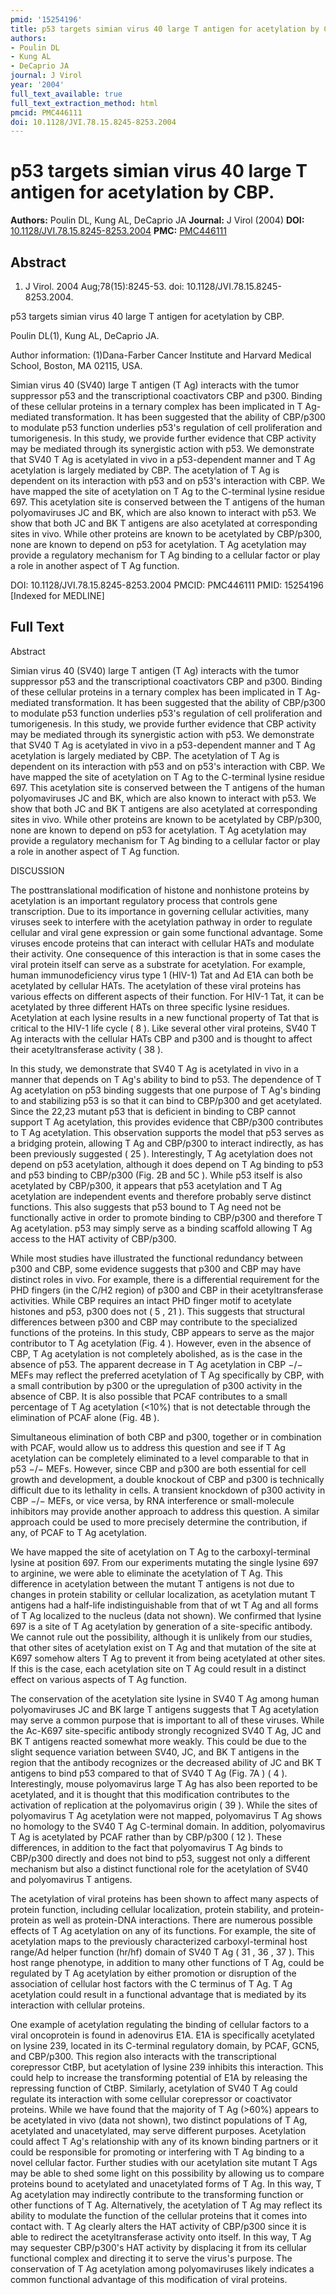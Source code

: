 ```yaml
---
pmid: '15254196'
title: p53 targets simian virus 40 large T antigen for acetylation by CBP.
authors:
- Poulin DL
- Kung AL
- DeCaprio JA
journal: J Virol
year: '2004'
full_text_available: true
full_text_extraction_method: html
pmcid: PMC446111
doi: 10.1128/JVI.78.15.8245-8253.2004
---
```


# p53 targets simian virus 40 large T antigen for acetylation by CBP.
**Authors:** Poulin DL, Kung AL, DeCaprio JA
**Journal:** J Virol (2004)
**DOI:** [10.1128/JVI.78.15.8245-8253.2004](https://doi.org/10.1128/JVI.78.15.8245-8253.2004)
**PMC:** [PMC446111](https://www.ncbi.nlm.nih.gov/pmc/articles/PMC446111/)

## Abstract

1. J Virol. 2004 Aug;78(15):8245-53. doi: 10.1128/JVI.78.15.8245-8253.2004.

p53 targets simian virus 40 large T antigen for acetylation by CBP.

Poulin DL(1), Kung AL, DeCaprio JA.

Author information:
(1)Dana-Farber Cancer Institute and Harvard Medical School, Boston, MA 02115,
USA.

Simian virus 40 (SV40) large T antigen (T Ag) interacts with the tumor
suppressor p53 and the transcriptional coactivators CBP and p300. Binding of
these cellular proteins in a ternary complex has been implicated in T
Ag-mediated transformation. It has been suggested that the ability of CBP/p300
to modulate p53 function underlies p53's regulation of cell proliferation and
tumorigenesis. In this study, we provide further evidence that CBP activity may
be mediated through its synergistic action with p53. We demonstrate that SV40 T
Ag is acetylated in vivo in a p53-dependent manner and T Ag acetylation is
largely mediated by CBP. The acetylation of T Ag is dependent on its interaction
with p53 and on p53's interaction with CBP. We have mapped the site of
acetylation on T Ag to the C-terminal lysine residue 697. This acetylation site
is conserved between the T antigens of the human polyomaviruses JC and BK, which
are also known to interact with p53. We show that both JC and BK T antigens are
also acetylated at corresponding sites in vivo. While other proteins are known
to be acetylated by CBP/p300, none are known to depend on p53 for acetylation. T
Ag acetylation may provide a regulatory mechanism for T Ag binding to a cellular
factor or play a role in another aspect of T Ag function.

DOI: 10.1128/JVI.78.15.8245-8253.2004
PMCID: PMC446111
PMID: 15254196 [Indexed for MEDLINE]

## Full Text

Abstract

Simian virus 40 (SV40) large T antigen (T Ag) interacts with the tumor suppressor p53 and the transcriptional coactivators CBP and p300. Binding of these cellular proteins in a ternary complex has been implicated in T Ag-mediated transformation. It has been suggested that the ability of CBP/p300 to modulate p53 function underlies p53's regulation of cell proliferation and tumorigenesis. In this study, we provide further evidence that CBP activity may be mediated through its synergistic action with p53. We demonstrate that SV40 T Ag is acetylated in vivo in a p53-dependent manner and T Ag acetylation is largely mediated by CBP. The acetylation of T Ag is dependent on its interaction with p53 and on p53's interaction with CBP. We have mapped the site of acetylation on T Ag to the C-terminal lysine residue 697. This acetylation site is conserved between the T antigens of the human polyomaviruses JC and BK, which are also known to interact with p53. We show that both JC and BK T antigens are also acetylated at corresponding sites in vivo. While other proteins are known to be acetylated by CBP/p300, none are known to depend on p53 for acetylation. T Ag acetylation may provide a regulatory mechanism for T Ag binding to a cellular factor or play a role in another aspect of T Ag function.

DISCUSSION

The posttranslational modification of histone and nonhistone proteins by acetylation is an important regulatory process that controls gene transcription. Due to its importance in governing cellular activities, many viruses seek to interfere with the acetylation pathway in order to regulate cellular and viral gene expression or gain some functional advantage. Some viruses encode proteins that can interact with cellular HATs and modulate their activity. One consequence of this interaction is that in some cases the viral protein itself can serve as a substrate for acetylation. For example, human immunodeficiency virus type 1 (HIV-1) Tat and Ad E1A can both be acetylated by cellular HATs. The acetylation of these viral proteins has various effects on different aspects of their function. For HIV-1 Tat, it can be acetylated by three different HATs on three specific lysine residues. Acetylation at each lysine results in a new functional property of Tat that is critical to the HIV-1 life cycle ( 8 ). Like several other viral proteins, SV40 T Ag interacts with the cellular HATs CBP and p300 and is thought to affect their acetyltransferase activity ( 38 ).

In this study, we demonstrate that SV40 T Ag is acetylated in vivo in a manner that depends on T Ag's ability to bind to p53. The dependence of T Ag acetylation on p53 binding suggests that one purpose of T Ag's binding to and stabilizing p53 is so that it can bind to CBP/p300 and get acetylated. Since the 22,23 mutant p53 that is deficient in binding to CBP cannot support T Ag acetylation, this provides evidence that CBP/p300 contributes to T Ag acetylation. This observation supports the model that p53 serves as a bridging protein, allowing T Ag and CBP/p300 to interact indirectly, as has been previously suggested ( 25 ). Interestingly, T Ag acetylation does not depend on p53 acetylation, although it does depend on T Ag binding to p53 and p53 binding to CBP/p300 (Fig. 2B and 5C ). While p53 itself is also acetylated by CBP/p300, it appears that p53 acetylation and T Ag acetylation are independent events and therefore probably serve distinct functions. This also suggests that p53 bound to T Ag need not be functionally active in order to promote binding to CBP/p300 and therefore T Ag acetylation. p53 may simply serve as a binding scaffold allowing T Ag access to the HAT activity of CBP/p300.

While most studies have illustrated the functional redundancy between p300 and CBP, some evidence suggests that p300 and CBP may have distinct roles in vivo. For example, there is a differential requirement for the PHD fingers (in the C/H2 region) of p300 and CBP in their acetyltransferase activities. While CBP requires an intact PHD finger motif to acetylate histones and p53, p300 does not ( 5 , 21 ). This suggests that structural differences between p300 and CBP may contribute to the specialized functions of the proteins. In this study, CBP appears to serve as the major contributor to T Ag acetylation (Fig. 4 ). However, even in the absence of CBP, T Ag acetylation is not completely abolished, as is the case in the absence of p53. The apparent decrease in T Ag acetylation in CBP −/− MEFs may reflect the preferred acetylation of T Ag specifically by CBP, with a small contribution by p300 or the upregulation of p300 activity in the absence of CBP. It is also possible that PCAF contributes to a small percentage of T Ag acetylation (<10%) that is not detectable through the elimination of PCAF alone (Fig. 4B ).

Simultaneous elimination of both CBP and p300, together or in combination with PCAF, would allow us to address this question and see if T Ag acetylation can be completely eliminated to a level comparable to that in p53 −/− MEFs. However, since CBP and p300 are both essential for cell growth and development, a double knockout of CBP and p300 is technically difficult due to its lethality in cells. A transient knockdown of p300 activity in CBP −/− MEFs, or vice versa, by RNA interference or small-molecule inhibitors may provide another approach to address this question. A similar approach could be used to more precisely determine the contribution, if any, of PCAF to T Ag acetylation.

We have mapped the site of acetylation on T Ag to the carboxyl-terminal lysine at position 697. From our experiments mutating the single lysine 697 to arginine, we were able to eliminate the acetylation of T Ag. This difference in acetylation between the mutant T antigens is not due to changes in protein stability or cellular localization, as acetylation mutant T antigens had a half-life indistinguishable from that of wt T Ag and all forms of T Ag localized to the nucleus (data not shown). We confirmed that lysine 697 is a site of T Ag acetylation by generation of a site-specific antibody. We cannot rule out the possibility, although it is unlikely from our studies, that other sites of acetylation exist on T Ag and that mutation of the site at K697 somehow alters T Ag to prevent it from being acetylated at other sites. If this is the case, each acetylation site on T Ag could result in a distinct effect on various aspects of T Ag function.

The conservation of the acetylation site lysine in SV40 T Ag among human polyomaviruses JC and BK large T antigens suggests that T Ag acetylation may serve a common purpose that is important to all of these viruses. While the Ac-K697 site-specific antibody strongly recognized SV40 T Ag, JC and BK T antigens reacted somewhat more weakly. This could be due to the slight sequence variation between SV40, JC, and BK T antigens in the region that the antibody recognizes or the decreased ability of JC and BK T antigens to bind p53 compared to that of SV40 T Ag (Fig. 7A ) ( 4 ). Interestingly, mouse polyomavirus large T Ag has also been reported to be acetylated, and it is thought that this modification contributes to the activation of replication at the polyomavirus origin ( 39 ). While the sites of polyomavirus T Ag acetylation were not mapped, polyomavirus T Ag shows no homology to the SV40 T Ag C-terminal domain. In addition, polyomavirus T Ag is acetylated by PCAF rather than by CBP/p300 ( 12 ). These differences, in addition to the fact that polyomavirus T Ag binds to CBP/p300 directly and does not bind to p53, suggest not only a different mechanism but also a distinct functional role for the acetylation of SV40 and polyomavirus T antigens.

The acetylation of viral proteins has been shown to affect many aspects of protein function, including cellular localization, protein stability, and protein-protein as well as protein-DNA interactions. There are numerous possible effects of T Ag acetylation on any of its functions. For example, the site of acetylation maps to the previously characterized carboxyl-terminal host range/Ad helper function (hr/hf) domain of SV40 T Ag ( 31 , 36 , 37 ). This host range phenotype, in addition to many other functions of T Ag, could be regulated by T Ag acetylation by either promotion or disruption of the association of cellular host factors with the C terminus of T Ag. T Ag acetylation could result in a functional advantage that is mediated by its interaction with cellular proteins.

One example of acetylation regulating the binding of cellular factors to a viral oncoprotein is found in adenovirus E1A. E1A is specifically acetylated on lysine 239, located in its C-terminal regulatory domain, by PCAF, GCN5, and CBP/p300. This region also interacts with the transcriptional corepressor CtBP, but acetylation of lysine 239 inhibits this interaction. This could help to increase the transforming potential of E1A by releasing the repressing function of CtBP. Similarly, acetylation of SV40 T Ag could regulate its interaction with some cellular corepressor or coactivator proteins. While we have found that the majority of T Ag (>60%) appears to be acetylated in vivo (data not shown), two distinct populations of T Ag, acetylated and unacetylated, may serve different purposes. Acetylation could affect T Ag's relationship with any of its known binding partners or it could be responsible for promoting or interfering with T Ag binding to a novel cellular factor. Further studies with our acetylation site mutant T Ags may be able to shed some light on this possibility by allowing us to compare proteins bound to acetylated and unacetylated forms of T Ag. In this way, T Ag acetylation may indirectly contribute to the transforming function or other functions of T Ag. Alternatively, the acetylation of T Ag may reflect its ability to modulate the function of the cellular proteins that it comes into contact with. T Ag clearly alters the HAT activity of CBP/p300 since it is able to redirect the acetyltransferase activity onto itself. In this way, T Ag may sequester CBP/p300's HAT activity by displacing it from its cellular functional complex and directing it to serve the virus's purpose. The conservation of T Ag acetylation among polyomaviruses likely indicates a common functional advantage of this modification of viral proteins.
